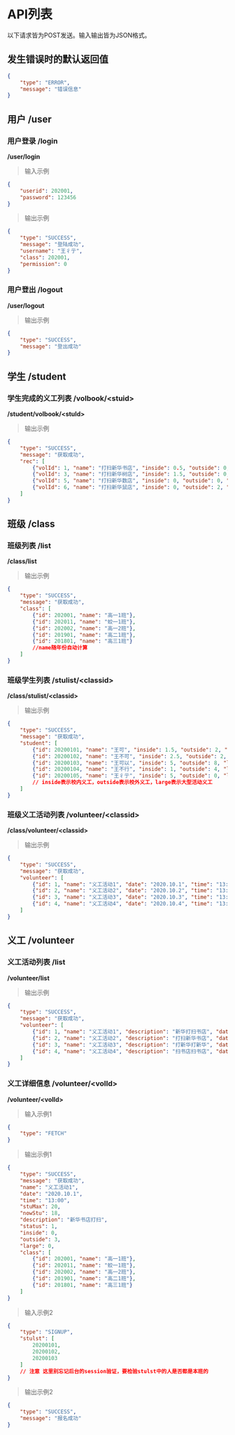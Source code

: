 # API列表

以下请求皆为POST发送。输入输出皆为JSON格式。

## 发生错误时的默认返回值

``` json
{
    "type": "ERROR",
    "message": "错误信息"
}
```

## 用户 /user

### 用户登录 /login
**/user/login**
> 输入示例

``` json
{
    "userid": 202001,
    "password": 123456
}
```

> 输出示例

``` json
{
    "type": "SUCCESS",
    "message": "登陆成功",
    "username": "王彳亍",
    "class": 202001,
    "permission": 0
}
```

### 用户登出 /logout
**/user/logout**

> 输出示例

``` json
{
    "type": "SUCCESS",
    "message": "登出成功"
}
```

## 学生 /student

### 学生完成的义工列表 /volbook/\<stuid>
**/student/volbook/\<stuId>**

> 输出示例

``` json
{
    "type": "SUCCESS",
    "message": "获取成功",
    "rec": [
        {"volId": 1, "name": "打扫新华书店", "inside": 0.5, "outside": 0, "large": 0, "status": 1},
        {"volId": 3, "name": "打扫新华树店", "inside": 1.5, "outside": 0, "large": 0, "status": 1},
        {"volId": 5, "name": "打扫新华数店", "inside": 0, "outside": 0, "large": 2, "status": 1},
        {"volId": 6, "name": "打扫新华鼠店", "inside": 0, "outside": 2, "large": 0, "status": 1},
    ]
}
```

## 班级 /class

### 班级列表 /list
**/class/list**

> 输出示例

``` json
{
    "type": "SUCCESS",
    "message": "获取成功",
    "class": [
        {"id": 202001, "name": "高一1班"},
        {"id": 202011, "name": "蛟一1班"},
        {"id": 202002, "name": "高一2班"},
        {"id": 201901, "name": "高二1班"},
        {"id": 201801, "name": "高三1班"}
        //name随年份自动计算
    ]
}
```

### 班级学生列表 /stulist/\<classid>
**/class/stulist/\<classid>**

> 输出示例

``` json
{
    "type": "SUCCESS",
    "message": "获取成功",
    "student": [
        {"id": 20200101, "name": "王可", "inside": 1.5, "outside": 2, "large": 8},
        {"id": 20200102, "name": "王不可", "inside": 2.5, "outside": 2, "large": 8},
        {"id": 20200103, "name": "王可以", "inside": 5, "outside": 8, "large": 0},
        {"id": 20200104, "name": "王不行", "inside": 1, "outside": 4, "large": 16},
        {"id": 20200105, "name": "王彳亍", "inside": 5, "outside": 0, "large": 8}
        // inside表示校内义工，outside表示校外义工，large表示大型活动义工
    ]
}
```

### 班级义工活动列表 /volunteer/\<classid>
**/class/volunteer/\<classid>**

> 输出示例

``` json
{
    "type": "SUCCESS",
    "message": "获取成功",
    "volunteer": [
        {"id": 1, "name": "义工活动1", "date": "2020.10.1", "time": "13:00", "description": "打扫新华书店", "status": 1, "stuMax": 20},
        {"id": 2, "name": "义工活动2", "date": "2020.10.2", "time": "13:00", "description": "新华书店打扫", "status": 1, "stuMax": 2},
        {"id": 3, "name": "义工活动3", "date": "2020.10.3", "time": "13:00", "description": "华新书店打扫", "status": 0, "stuMax": 5},
        {"id": 4, "name": "义工活动4", "date": "2020.10.4", "time": "13:00", "description": "打扫华新书店", "status": 2, "stuMax": 10}
    ]
}
```

## 义工 /volunteer

### 义工活动列表 /list
**/volunteer/list**

> 输出示例

``` json
{
    "type": "SUCCESS",
    "message": "获取成功",
    "volunteer": [
        {"id": 1, "name": "义工活动1", "description": "新华打扫书店", "date": "2020.10.1", "time": "13:00", "status": 1, "stuMax": 20},
        {"id": 2, "name": "义工活动2", "description": "打扫新华书店", "date": "2020.10.2", "time": "13:00", "status": 1, "stuMax": 2},
        {"id": 3, "name": "义工活动3", "description": "打新华打新华", "date": "2020.10.3", "time": "13:00", "status": 0, "stuMax": 5},
        {"id": 4, "name": "义工活动4", "description": "扫书店扫书店", "date": "2020.10.4", "time": "13:00", "status": 2, "stuMax": 10}
    ]
}
```

### 义工详细信息 /volunteer/\<volId>
**/volunteer/\<volId>**
> 输入示例1

``` json
{
    "type": "FETCH"
}
```

> 输出示例1

``` json
{
    "type": "SUCCESS",
    "message": "获取成功",
    "name": "义工活动1",
    "date": "2020.10.1",
    "time": "13:00",
    "stuMax": 20,
    "nowStu": 18,
    "description": "新华书店打扫",
    "status": 1,
    "inside": 0,
    "outside": 3,
    "large": 0,
    "class": [
        {"id": 202001, "name": "高一1班"},
        {"id": 202011, "name": "蛟一1班"},
        {"id": 202002, "name": "高一2班"},
        {"id": 201901, "name": "高二1班"},
        {"id": 201801, "name": "高三1班"}
    ]
}
```
> 输入示例2

``` json
{
    "type": "SIGNUP",
    "stulst": [
        20200101,
        20200102,
        20200103
    ]
    // 注意 这里别忘记后台的session验证，要检验stulst中的人是否都是本班的
}
```

> 输出示例2

``` json
{
    "type": "SUCCESS",
    "message": "报名成功"
}
```